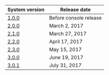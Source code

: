 | System version               | Release date           |
| ---------------------------- | ---------------------- |
| [1.0.0](1.0.0.md "wikilink") | Before console release |
| [2.0.0](2.0.0.md "wikilink") | March 2, 2017          |
| [2.1.0](2.1.0.md "wikilink") | March 27, 2017         |
| [2.2.0](2.2.0.md "wikilink") | April 17, 2017         |
| [2.3.0](2.3.0.md "wikilink") | May 15, 2017           |
| [3.0.0](3.0.0.md "wikilink") | June 19, 2017          |
| [3.0.1](3.0.1.md "wikilink") | July 31, 2017          |
